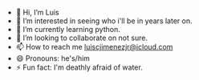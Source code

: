 - 👋 Hi, I’m Luis
- 👀 I’m interested in seeing who i'll be in years later on.
- 🌱 I’m currently learning python.
- 💞️ I’m looking to collaborate on not sure.
- 📫 How to reach me luiscjimenezjr@icloud.com
- 😄 Pronouns: he's/him
- ⚡ Fun fact: I'm deathly afraid of water.

<!---
LegoEggos86/LegoEggos86 is a ✨ special ✨ repository because its `README.md` (this file) appears on your GitHub profile.
You can click the Preview link to take a look at your changes.
--->
